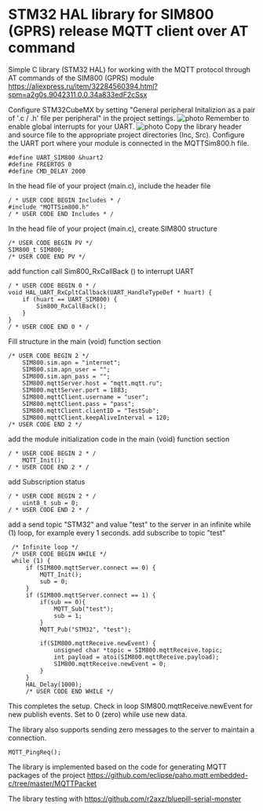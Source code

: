 # STM32 HAL library for SIM800 (GPRS) release MQTT client  over AT command

Simple C library (STM32 HAL) for working with the MQTT protocol through AT commands of the SIM800 (GPRS) module
https://aliexpress.ru/item/32284560394.html?spm=a2g0s.9042311.0.0.34a833edF2cSsx

Configure STM32CubeMX by setting "General peripheral Initalizion as a pair of '.c / .h' file per peripheral" in the project settings.
![photo](https://raw.githubusercontent.com/leech001/SIM800MQTT/master/img/ch_pair.jpg)
Remember to enable global interrupts for your UART.
![photo](https://raw.githubusercontent.com/leech001/SIM800MQTT/master/img/nvic.jpg)
Copy the library header and source file to the appropriate project directories (Inc, Src).
Configure the UART port where your module is connected in the MQTTSim800.h file.
```
#define UART_SIM800 &huart2
#define FREERTOS 0
#define CMD_DELAY 2000
```
In the head file of your project (main.c), include the header file
```
/ * USER CODE BEGIN Includes * /
#include "MQTTSim800.h"
/ * USER CODE END Includes * /
```
In the head file of your project (main.c), create SIM800 structure
```
/* USER CODE BEGIN PV */
SIM800_t SIM800;
/* USER CODE END PV */
```
add function call Sim800_RxCallBack () to interrupt UART
```
/ * USER CODE BEGIN 0 * /
void HAL_UART_RxCpltCallback(UART_HandleTypeDef * huart) {
    if (huart == UART_SIM800) {
        Sim800_RxCallBack();
    }
}
/ * USER CODE END 0 * /
```
Fill structure in the main (void) function section
```
/* USER CODE BEGIN 2 */
    SIM800.sim.apn = "internet";
    SIM800.sim.apn_user = "";
    SIM800.sim.apn_pass = "";
    SIM800.mqttServer.host = "mqtt.mqtt.ru";
    SIM800.mqttServer.port = 1883;
    SIM800.mqttClient.username = "user";
    SIM800.mqttClient.pass = "pass";
    SIM800.mqttClient.clientID = "TestSub";
    SIM800.mqttClient.keepAliveInterval = 120;
/* USER CODE END 2 */
```
add the module initialization code in the main (void) function section
```
/ * USER CODE BEGIN 2 * /
    MQTT_Init();
/ * USER CODE END 2 * /
```
add Subscription status
```
/ * USER CODE BEGIN 2 * /
    uint8_t sub = 0;
/ * USER CODE END 2 * /
```
add a send topic "STM32" and value "test" to the server in an infinite while (1) loop, for example every 1 seconds.
add subscribe to topic "test" 
```
 /* Infinite loop */
 /* USER CODE BEGIN WHILE */
 while (1) {
     if (SIM800.mqttServer.connect == 0) {
         MQTT_Init();
         sub = 0;
     }
     if (SIM800.mqttServer.connect == 1) {
         if(sub == 0){
             MQTT_Sub("test");
             sub = 1;
         }
         MQTT_Pub("STM32", "test");

         if(SIM800.mqttReceive.newEvent) {
             unsigned char *topic = SIM800.mqttReceive.topic;
             int payload = atoi(SIM800.mqttReceive.payload);
             SIM800.mqttReceive.newEvent = 0;
         }
     }
     HAL_Delay(1000);
     /* USER CODE END WHILE */
```
This completes the setup.
Check in loop SIM800.mqttReceive.newEvent for new publish events. Set to 0 (zero) while use new data.

The library also supports sending zero messages to the server to maintain a connection.
```
MQTT_PingReq();
```
The library is implemented based on the code for generating MQTT packages of the project https://github.com/eclipse/paho.mqtt.embedded-c/tree/master/MQTTPacket

The library testing with https://github.com/r2axz/bluepill-serial-monster
